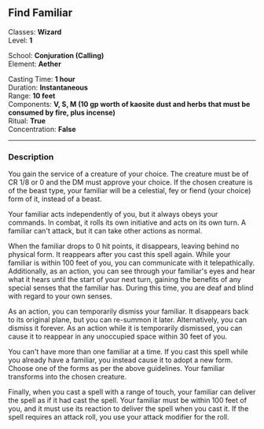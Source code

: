 ## Find Familiar

Classes: **Wizard**  
Level: **1**  

School: **Conjuration (Calling)**  
Element: **Aether**  

Casting Time: **1 hour**  
Duration: **Instantaneous**  
Range: **10 feet**  
Components: **V, S, M (10 gp worth of kaosite dust and herbs that must be consumed by fire, plus incense)**  
Ritual: **True**  
Concentration: **False**  

------

### Description

You gain the service of a creature of your choice. The creature must be of CR 1/8 or 0 and the DM must approve your choice. If the chosen creature is of the beast type, your familiar will be a celestial, fey or fiend (your choice) form of it, instead of a beast.

Your familiar acts independently of you, but it always obeys your commands. In combat, it rolls its own initiative and acts on its own turn. A familiar can't attack, but it can take other actions as normal.

When the familiar drops to 0 hit points, it disappears, leaving behind no physical form. It reappears after you cast this spell again. While your familiar is within 100 feet of you, you can communicate with it telepathically. Additionally, as an action, you can see through your familiar's eyes and hear what it hears until the start of your next turn, gaining the benefits of any special senses that the familiar has. During this time, you are deaf and blind with regard to your own senses.

As an action, you can temporarily dismiss your familiar. It disappears back to its original plane, but you can re-summon it later. Alternatively, you can dismiss it forever. As an action while it is temporarily dismissed, you can cause it to reappear in any unoccupied space within 30 feet of you.

You can't have more than one familiar at a time. If you cast this spell while you already have a familiar, you instead cause it to adopt a new form. Choose one of the forms as per the above guidelines. Your familiar transforms into the chosen creature.

Finally, when you cast a spell with a range of touch, your familiar can deliver the spell as if it had cast the spell. Your familiar must be within 100 feet of you, and it must use its reaction to deliver the spell when you cast it. If the spell requires an attack roll, you use your attack modifier for the roll.